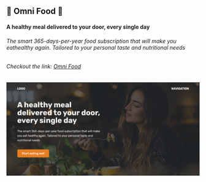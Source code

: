 ## 🍲 Omni Food 🍲
#### A healthy meal delivered to your door, every single day
###### The smart 365-days-per-year food subscription that will make you eathealthy again. Tailored to your personal taste and nutritional needs

###### Checkout the link: [Omni Food](https://gautam3333.github.io/Omni-Food-Hero-Section/)

![Omni Food](https://github.com/gautam3333/Omni-Food-Hero-Section/blob/main/hero-section-01.png)
